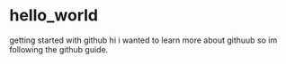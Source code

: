 # hello_world
getting started with github
hi 
i wanted to learn more about githuub so im following the github guide.
